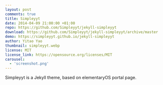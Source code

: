 ```yaml
---
layout: post
comments: true
title: Simpleyyt
date: 2014-04-09 21:00:00 +01:00
repo: https://github.com/Simpleyyt/jekyll-simpleyyt
download: https://github.com/Simpleyyt/jekyll-simpleyyt/archive/master.zip
demo: https://simpleyyt.github.io/jekyll-simpleyyt
author: Yitao Yao
thumbnail: simpleyyt.webp
license: MIT
license_link: https://opensource.org/licenses/MIT
carousel:
  - 'screenshot.png'
---
```


Simpleyyt is a Jekyll theme, based on elementaryOS portal page.
